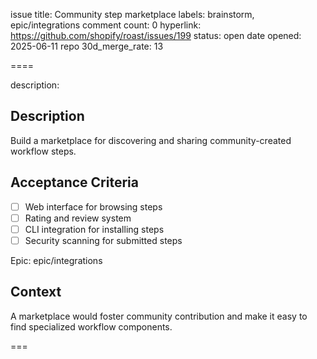 issue title: Community step marketplace
labels: brainstorm, epic/integrations
comment count: 0
hyperlink: https://github.com/shopify/roast/issues/199
status: open
date opened: 2025-06-11
repo 30d_merge_rate: 13

====

description:
## Description
Build a marketplace for discovering and sharing community-created workflow steps.

## Acceptance Criteria
- [ ] Web interface for browsing steps
- [ ] Rating and review system
- [ ] CLI integration for installing steps
- [ ] Security scanning for submitted steps

Epic: epic/integrations

## Context
A marketplace would foster community contribution and make it easy to find specialized workflow components.

===
